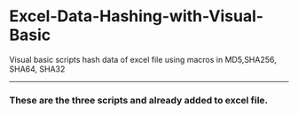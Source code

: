 # Excel-Data-Hashing-with-Visual-Basic
Visual basic scripts hash data of excel file using macros in MD5,SHA256, SHA64, SHA32 <hr>
### These are the three scripts and already added to excel file.
